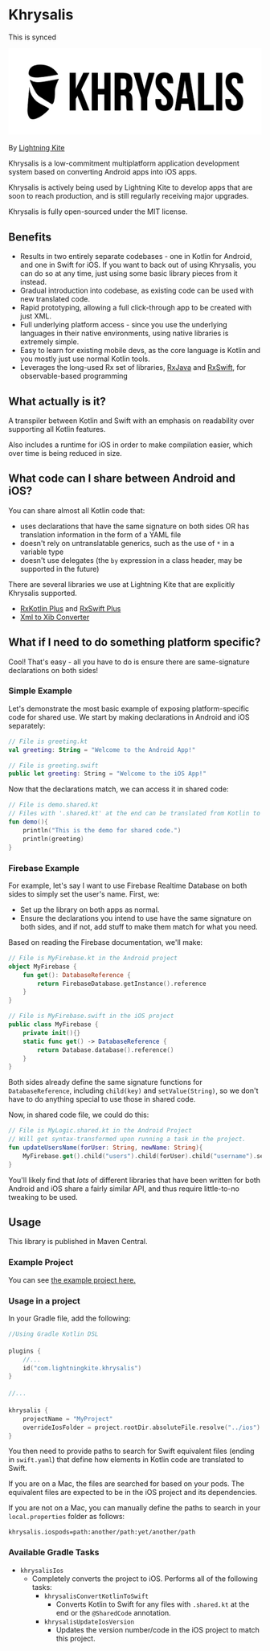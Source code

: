 # Khrysalis

This is synced

![image](logo.png)

By [Lightning Kite](https://lightningkite.com)

Khrysalis is a low-commitment multiplatform application development system based on converting Android apps into iOS apps.

Khrysalis is actively being used by Lightning Kite to develop apps that are soon to reach production, and is still regularly receiving major upgrades.

Khrysalis is fully open-sourced under the MIT license.

## Benefits

- Results in two entirely separate codebases - one in Kotlin for Android, and one in Swift for iOS.  If you want to back out of using Khrysalis, you can do so at any time, just using some basic library pieces from it instead.
- Gradual introduction into codebase, as existing code can be used with new translated code.
- Rapid prototyping, allowing a full click-through app to be created with just XML.
- Full underlying platform access - since you use the underlying languages in their native environments, using native libraries is extremely simple.
- Easy to learn for existing mobile devs, as the core language is Kotlin and you mostly just use normal Kotlin tools.
- Leverages the long-used Rx set of libraries, [RxJava](https://github.com/ReactiveX/RxJava) and [RxSwift](https://github.com/ReactiveX/RxSwift), for observable-based programming

## What actually is it?

A transpiler between Kotlin and Swift with an emphasis on readability over supporting all Kotlin features.

Also includes a runtime for iOS in order to make compilation easier, which over time is being reduced in size.

## What code can I share between Android and iOS?

You can share almost all Kotlin code that:
- uses declarations that have the same signature on both sides OR has translation information in the form of a YAML file
- doesn't rely on untranslatable generics, such as the use of `*` in a variable type
- doesn't use delegates (the `by` expression in a class header, may be supported in the future)

There are several libraries we use at Lightning Kite that are explicitly Khrysalis supported.

- [RxKotlin Plus](https://github.com/lightningkite/rxkotlin-plus) and [RxSwift Plus](https://github.com/lightningkite/RxSwiftPlus)
- [Xml to Xib Converter](https://github.com/lightningkite/android-xml-to-ios-xib)

## What if I need to do something platform specific?

Cool!  That's easy - all you have to do is ensure there are same-signature declarations on both sides!

### Simple Example

Let's demonstrate the most basic example of exposing platform-specific code for shared use.  We start by making declarations in Android and iOS separately:

```kotlin
// File is greeting.kt
val greeting: String = "Welcome to the Android App!"
```

```swift
// File is greeting.swift
public let greeting: String = "Welcome to the iOS App!"
```

Now that the declarations match, we can access it in shared code:

```kotlin
// File is demo.shared.kt
// Files with '.shared.kt' at the end can be translated from Kotlin to Swift via a Gradle task
fun demo(){
    println("This is the demo for shared code.")
    println(greeting)
}
```

### Firebase Example

For example, let's say I want to use Firebase Realtime Database on both sides to simply set the user's name.  First, we:

- Set up the library on both apps as normal.
- Ensure the declarations you intend to use have the same signature on both sides, and if not, add stuff to make them match for what you need.

Based on reading the Firebase documentation, we'll make:

```kotlin
// File is MyFirebase.kt in the Android project
object MyFirebase {
    fun get(): DatabaseReference {
        return FirebaseDatabase.getInstance().reference
    }
}
```

```swift
// File is MyFirebase.swift in the iOS project
public class MyFirebase {
    private init(){}
    static func get() -> DatabaseReference {
        return Database.database().reference()
    }
}
```

Both sides already define the same signature functions for `DatabaseReference`, including `child(key)` and `setValue(String)`, so we don't have to do anything special to use those in shared code.

Now, in shared code file, we could do this:
```kotlin
// File is MyLogic.shared.kt in the Android Project
// Will get syntax-transformed upon running a task in the project.
fun updateUsersName(forUser: String, newName: String){
    MyFirebase.get().child("users").child(forUser).child("username").setValue(newName)
}
```

You'll likely find that *lots* of different libraries that have been written for both Android and iOS share a fairly similar API, and thus require little-to-no tweaking to be used.

## Usage

This library is published in Maven Central.

### Example Project

You can see [the example project here.](https://github.com/lightningkite/khrysalis-full-example)

### Usage in a project

In your Gradle file, add the following:

```kotlin
//Using Gradle Kotlin DSL

plugins {
    //...
    id("com.lightningkite.khrysalis")
}

//...

khrysalis {
    projectName = "MyProject"
    overrideIosFolder = project.rootDir.absoluteFile.resolve("../ios") // Path to iOS project root
}
```

You then need to provide paths to search for Swift equivalent files (ending in `swift.yaml`) that define how elements in Kotlin code are translated to Swift.

If you are on a Mac, the files are searched for based on your pods.  The equivalent files are expected to be in the iOS project and its dependencies.

If you are not on a Mac, you can manually define the paths to search in your `local.properties` folder as follows:

```properties
khrysalis.iospods=path:another/path:yet/another/path
```

### Available Gradle Tasks

- `khrysalisIos`
    - Completely converts the project to iOS.  Performs all of the following tasks:
        - `khrysalisConvertKotlinToSwift`
            - Converts Kotlin to Swift for any files with `.shared.kt` at the end or the `@SharedCode` annotation.
        - `khrysalisUpdateIosVersion`
            - Updates the version number/code in the iOS project to match this project.
